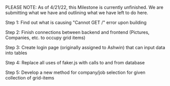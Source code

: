 PLEASE NOTE: As of 4/21/22, this Milestone is currently unfinished. We are submitting what we have and outlining what we have left to do here.  

Step 1: Find out what is causing "Cannot GET /" error upon building

Step 2: Finish connections between backend and frontend (Pictures, Companies, etc. to occupy grid items)

Step 3: Create login page (originally assigned to Ashwin) that can input data into tables

Step 4: Replace all uses of faker.js with calls to and from database

Step 5: Develop a new method for company/job selection for given collection of grid-items
